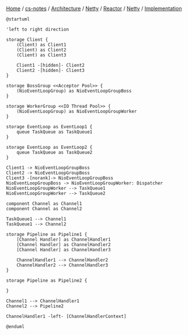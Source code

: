 [Home](https://mengxianbin.github.io) /
[cs-notes](https://mengxianbin.github.io/cs-notes/content) /
[Architecture](https://mengxianbin.github.io/cs-notes/content/Architecture) /
[Netty](https://mengxianbin.github.io/cs-notes/content/Architecture/Netty) /
[Reactor](https://mengxianbin.github.io/cs-notes/content/Architecture/Netty/Reactor) /
[Netty](https://mengxianbin.github.io/cs-notes/content/Architecture/Netty/Reactor/Netty) /
[Implementation](https://mengxianbin.github.io/cs-notes/content/Architecture/Netty/Reactor/Netty/Implementation)

```puml
@startuml

'left to right direction

storage Client {
    (Client) as Client1
    (Client) as Client2
    (Client) as Client3

    Client1 -[hidden]- Client2
    Client2 -[hidden]- Client3
}

storage BossGroup <<Acceptor Pool>> {
    (NioEventLoopGroup) as NioEventLoopGroupBoss
}

storage WorkerGroup <<IO Thread Pool>> {
    (NioEventLoopGroup) as NioEventLoopGroupWorker
}

storage EventLoop as EventLoop1 {
    queue TaskQueue as TaskQueue1
}

storage EventLoop as EventLoop2 {
    queue TaskQueue as TaskQueue2
}

Client1 -> NioEventLoopGroupBoss
Client2 -> NioEventLoopGroupBoss
Client3 -[norank]-> NioEventLoopGroupBoss
NioEventLoopGroupBoss -> NioEventLoopGroupWorker: Dispatcher
NioEventLoopGroupWorker --> TaskQueue1
NioEventLoopGroupWorker --> TaskQueue2

component Channel as Channel1
component Channel as Channel2

TaskQueue1 --> Channel1
TaskQueue1 --> Channel2

storage Pipeline as Pipeline1 {
    [Channel Handler] as ChannelHandler1
    [Channel Handler] as ChannelHandler2
    [Channel Handler] as ChannelHandler3

    ChannelHandler1 --> ChannelHandler2
    ChannelHandler2 --> ChannelHandler3
}

storage Pipeline as Pipeline2 {

}

Channel1 --> ChannelHandler1
Channel2 --> Pipeline2

ChannelHandler1 -left- [ChannelHandlerContext]

@enduml
```
